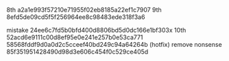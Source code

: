 8th a2a1e993f57210e71955f02eb8185a22ef1c7907
9th 8efd5de09cd5f5f256964ee8c98483ede318f3a6

mistake 24ee6c7fd5b0bfd400d8806bd5d0dc166e1bf303x
10th  52acd6e9111c00d8ef95e0e241e257b0e53ca771
58568fddf9d0a0d2c5cceef40bd249c94a64264b (hotfix)
remove nonsense 85f351951428490d98d3e606c454f0c529ce405d